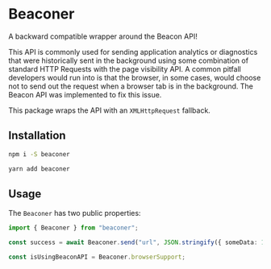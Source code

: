 # Beaconer

A backward compatible wrapper around the Beacon API! 

This API is commonly used for sending application analytics or diagnostics that were historically sent in the background using some combination of standard HTTP Requests with the page visibility API. A common pitfall developers would run into is that the browser, in some cases, would choose not to send out the request when a browser tab is in the background. The Beacon API was implemented to fix this issue. 

This package wraps the API with an `XMLHttpRequest` fallback.

## Installation
```bash
npm i -S beaconer

yarn add beaconer
```

## Usage
The `Beaconer` has two public properties:

```typescript
import { Beaconer } from "beaconer";

const success = await Beaconer.send("url", JSON.stringify({ someData: 123 }));

const isUsingBeaconAPI = Beaconer.browserSupport;
```